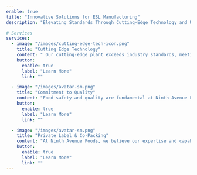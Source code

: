 ```yaml
---
enable: true
title: "Innovative Solutions for ESL Manufacturing"
description: "Elevating Standards Through Cutting-Edge Technology and Unwavering Commitment to Quality and Collaboration"

# Services
services:
  - image: "/images/cutting-edge-tech-icon.png"
    title: "Cutting Edge Technology"
    content: " Our cutting-edge plant exceeds industry standards, meeting market demands with precision."
    button:
      enable: true
      label: "Learn More"
      link: ""

  - image: "/images/avatar-sm.png"
    title: "Commitment to Quality"
    content: "Food safety and quality are fundamental at Ninth Avenue Foods, guiding every aspect of our operations."
    button:
      enable: true
      label: "Learn More"
      link: ""

  - image: "/images/avatar-sm.png"
    title: "Private Label & Co-Packing"
    content: "At Ninth Avenue Foods, we believe our expertise and capabilities create winning partnerships to elevate your products."
    button:
      enable: true
      label: "Learn More"
      link: ""
---
```

